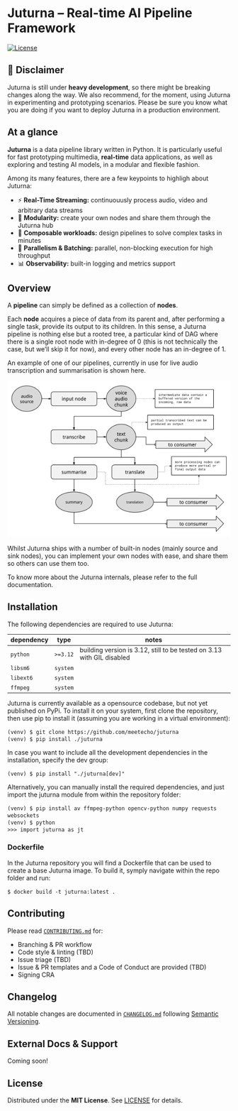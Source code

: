 # Juturna – Real-time AI Pipeline Framework

[![License](https://img.shields.io/github/license/meetecho/juturna)](LICENSE)

## :rotating_light: Disclaimer
Juturna is still under **heavy development**, so there might be breaking changes
along the way. We also recommend, for the moment, using Juturna in
experimenting and prototyping scenarios. Please be sure you know what you are
doing if you want to deploy Juturna in a production environment.

## At a glance

**Juturna** is a data pipeline library written in Python. It is particularly
useful for fast prototyping multimedia, **real-time** data applications, as
well as exploring and testing AI models, in a modular and flexible fashion.

Among its many features, there are a few keypoints to highligh about Juturna:

* :zap: **Real-Time Streaming:** continuouusly process audio, video and
  arbitrary data streams
* :electric_plug: **Modularity:** create your own nodes and share them through
  the Juturna hub
* :link: **Composable workloads:** design pipelines to solve complex tasks in
  minutes
* 🚀 **Parallelism & Batching:** parallel, non-blocking execution for high
  throughput
* 📊 **Observability:** built-in logging and metrics support


## Overview

A **pipeline** can simply be defined as a collection of **nodes**.

Each **node** acquires a piece of data from its parent and, after performing a
single task, provide its output to its children. In this sense, a Juturna
pipeline is nothing else but a rooted tree, a particular kind of DAG where
there is a single root node with in-degree of 0 (this is not technically the
case, but we’ll skip it for now), and every other node has an in-degree of 1.

An example of one of our pipelines, currently in use for live audio
transcription and summarisation is shown here.

![juturna entities](./assets/img/pipeline_example.png?raw=true)

Whilst Juturna ships with a number of built-in nodes (mainly source and sink
nodes), you can implement your own nodes with ease, and share them so others
can use them too.

To know more about the Juturna internals, please refer to the full
documentation.

## Installation

The following dependencies are required to use Juturna:

| dependency |   type   | notes |
|------------|----------|-------|
| `python`   | `>=3.12` | building version is 3.12, still to be tested on 3.13 with GIL disabled |
| `libsm6`   | `system` | |
| `libext6`  | `system` | |
| `ffmpeg`   | `system` | |


Juturna is currently available as a opensource codebase, but not yet published
on PyPi.  To install it on your system, first clone the repository, then use
pip to install it (assuming you are working in a virtual environment):

```
(venv) $ git clone https://github.com/meetecho/juturna
(venv) $ pip install ./juturna
```

In case you want to include all the development dependencies in the
installation, specify the dev group:

```
(venv) $ pip install "./juturna[dev]"
```

Alternatively, you can manually install the required dependencies, and just
import the juturna module from within the repository folder:

```
(venv) $ pip install av ffmpeg-python opencv-python numpy requests websockets
(venv) $ python
>>> import juturna as jt
```

### Dockerfile

In the Juturna repository you will find a Dockerfile that can be used to create
a base Juturna image. To build it, symply navigate within the repo folder and
run:

```
$ docker build -t juturna:latest .
```

## Contributing

Please read [`CONTRIBUTING.md`](./CONTRIBUTING.md) for:

* Branching & PR workflow 
* Code style & linting (TBD)
* Issue triage (TBD)
* Issue & PR templates and a Code of Conduct are provided (TBD)
* Signing CRA

## Changelog

All notable changes are documented in [`CHANGELOG.md`](./CHANGELOG.md)
following [Semantic Versioning](https://semver.org).

## External Docs & Support

Coming soon!

## License

Distributed under the **MIT License**. See [LICENSE](./LICENSE) for details.
